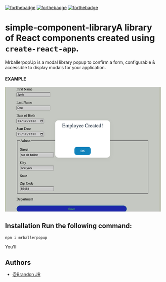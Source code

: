 [![forthebadge](https://forthebadge.com/images/badges/uses-html.svg)](https://forthebadge.com) [![forthebadge](https://forthebadge.com/images/badges/uses-css.svg)](https://forthebadge.com) [![forthebadge](https://forthebadge.com/images/badges/made-with-javascript.svg)](https://forthebadge.com)

# simple-component-libraryA library of React components created using `create-react-app`.

MrballerpopUp is a modal library popup to confirm a form, configurable & accessible to display modals for your application.

#### EXAMPLE

![The popUp Modal](./src/screen-popup.png "modal")

## Installation Run the following command:

```
npm i mrballerpopup
```

You'll

## Authors

- [@Brandon JR](https://github.com/Mrballer59)
